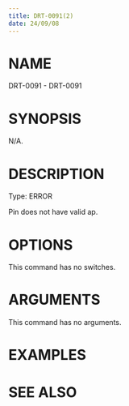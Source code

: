 ```yaml
---
title: DRT-0091(2)
date: 24/09/08
---
```


# NAME

DRT-0091 - DRT-0091

# SYNOPSIS

N/A.

# DESCRIPTION

Type: ERROR

Pin does not have valid ap.

# OPTIONS

This command has no switches.

# ARGUMENTS

This command has no arguments.

# EXAMPLES

# SEE ALSO
